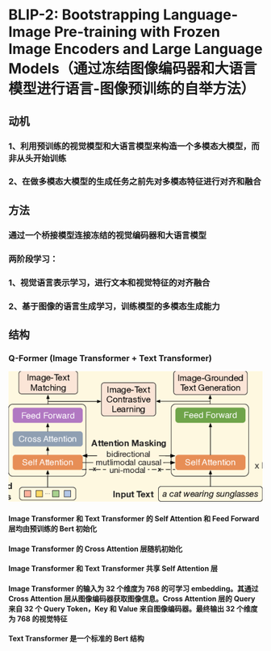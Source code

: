 # BLIP-2: Bootstrapping Language-Image Pre-training with Frozen Image Encoders and Large Language Models（通过冻结图像编码器和大语言模型进行语言-图像预训练的自举方法）
## 动机
### 1、利用预训练的视觉模型和大语言模型来构造一个多模态大模型，而非从头开始训练
### 2、在做多模态大模型的生成任务之前先对多模态特征进行对齐和融合
## 方法
### 通过一个桥接模型连接冻结的视觉编码器和大语言模型
### 两阶段学习：
### 1、视觉语言表示学习，进行文本和视觉特征的对齐融合
### 2、基于图像的语言生成学习，训练模型的多模态生成能力
## 结构
### Q-Former (Image Transformer + Text Transformer)
<img src="Image/Q-Former.png"><br>
#### Image Transformer 和 Text Transformer 的 Self Attention 和 Feed Forward 层均由预训练的 Bert 初始化
#### Image Transformer 的 Cross Attention 层随机初始化
#### Image Transformer 和 Text Transformer 共享 Self Attention 层
#### Image Transformer 的输入为 32 个维度为 768 的可学习 embedding。其通过 Cross Attention 层从图像编码器获取图像信息。Cross Attention 层的 Query 来自 32 个 Query Token，Key 和 Value 来自图像编码器。最终输出 32 个维度为 768 的视觉特征
#### Text Transformer 是一个标准的 Bert 结构
### 

